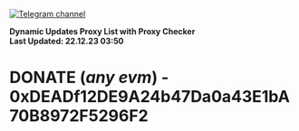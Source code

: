 [![Telegram channel](https://img.shields.io/endpoint?url=https://runkit.io/damiankrawczyk/telegram-badge/branches/master?url=https://t.me/n4z4v0d)](https://t.me/n4z4v0d) 

**Dynamic Updates Proxy List with Proxy Checker**  
**Last Updated: 22.12.23 03:50**

# DONATE (_any evm_) - 0xDEADf12DE9A24b47Da0a43E1bA70B8972F5296F2
